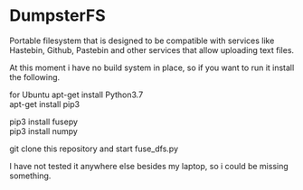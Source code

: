 # DumpsterFS


Portable filesystem that is designed to be compatible with services like Hastebin, Github, Pastebin and other services that allow uploading text files. 

At this moment i have no build system in place, so if you want to run it install the following.

for Ubuntu
apt-get install Python3.7  
apt-get install pip3  

pip3 install fusepy  
pip3 install numpy  

git clone this repository and start fuse_dfs.py   

I have not tested it anywhere else besides my laptop, so i could be missing something.   

